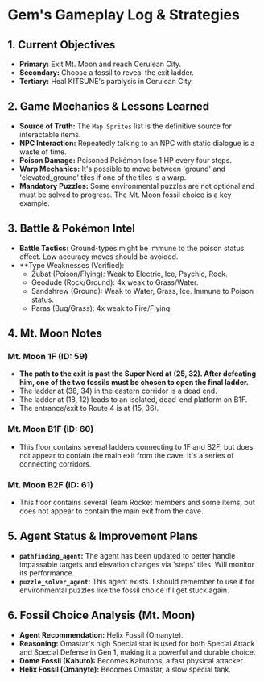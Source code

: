 # Gem's Gameplay Log & Strategies

## 1. Current Objectives
- **Primary:** Exit Mt. Moon and reach Cerulean City.
- **Secondary:** Choose a fossil to reveal the exit ladder.
- **Tertiary:** Heal KITSUNE's paralysis in Cerulean City.

## 2. Game Mechanics & Lessons Learned
*   **Source of Truth:** The `Map Sprites` list is the definitive source for interactable items.
*   **NPC Interaction:** Repeatedly talking to an NPC with static dialogue is a waste of time.
*   **Poison Damage:** Poisoned Pokémon lose 1 HP every four steps.
*   **Warp Mechanics:** It's possible to move between 'ground' and 'elevated_ground' tiles if one of the tiles is a warp.
*   **Mandatory Puzzles:** Some environmental puzzles are not optional and must be solved to progress. The Mt. Moon fossil choice is a key example.

## 3. Battle & Pokémon Intel
*   **Battle Tactics:** Ground-types might be immune to the poison status effect. Low accuracy moves should be avoided.
*   **Type Weaknesses (Verified):
    *   Zubat (Poison/Flying): Weak to Electric, Ice, Psychic, Rock.
    *   Geodude (Rock/Ground): 4x weak to Grass/Water.
    *   Sandshrew (Ground): Weak to Water, Grass, Ice. Immune to Poison status.
    *   Paras (Bug/Grass): 4x weak to Fire/Flying.

## 4. Mt. Moon Notes
### Mt. Moon 1F (ID: 59)
*   **The path to the exit is past the Super Nerd at (25, 32). After defeating him, one of the two fossils must be chosen to open the final ladder.**
*   The ladder at (38, 34) in the eastern corridor is a dead end.
*   The ladder at (18, 12) leads to an isolated, dead-end platform on B1F.
*   The entrance/exit to Route 4 is at (15, 36).

### Mt. Moon B1F (ID: 60)
*   This floor contains several ladders connecting to 1F and B2F, but does not appear to contain the main exit from the cave. It's a series of connecting corridors.

### Mt. Moon B2F (ID: 61)
*   This floor contains several Team Rocket members and some items, but does not appear to contain the main exit from the cave.

## 5. Agent Status & Improvement Plans
*   **`pathfinding_agent`:** The agent has been updated to better handle impassable targets and elevation changes via 'steps' tiles. Will monitor its performance.
*   **`puzzle_solver_agent`:** This agent exists. I should remember to use it for environmental puzzles like the fossil choice if I get stuck again.

## 6. Fossil Choice Analysis (Mt. Moon)
*   **Agent Recommendation:** Helix Fossil (Omanyte).
*   **Reasoning:** Omastar's high Special stat is used for both Special Attack and Special Defense in Gen 1, making it a powerful and durable choice.
*   **Dome Fossil (Kabuto):** Becomes Kabutops, a fast physical attacker.
*   **Helix Fossil (Omanyte):** Becomes Omastar, a slow special tank.